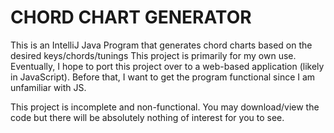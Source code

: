 # CHORD CHART GENERATOR
 This is an IntelliJ Java Program that generates chord charts based on the desired keys/chords/tunings
 This project is primarily for my own use.
 Eventually, I hope to port this project over to a web-based application (likely in JavaScript).
 Before that, I want to get the program functional since I am unfamiliar with JS.

 This project is incomplete and non-functional. You may download/view the code but there will be absolutely nothing of interest for you to see.
